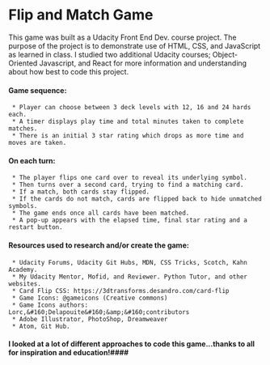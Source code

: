 # Flip and Match Game

This game was built as a Udacity Front End Dev. course project. The purpose of the project is to demonstrate use of HTML, CSS, and JavaScript as learned in class. I studied two additional Udacity courses; Object-Oriented Javascript, and React for more information and understanding about how best to code this project.
#### Game sequence:
	 * Player can choose between 3 deck levels with 12, 16 and 24 hards each.
	 * A timer displays play time and total minutes taken to complete matches.
	 * There is an initial 3 star rating which drops as more time and moves are taken.
#### On each turn:
	 * The player flips one card over to reveal its underlying symbol.
	 * Then turns over a second card, trying to find a matching card.
	 * If a match, both cards stay flipped.
	 * If the cards do not match, cards are flipped back to hide unmatched symbols.
	 * The game ends once all cards have been matched.
	 * A pop-up appears with the elapsed time, final star rating and a restart button.
#### Resources used to research and/or create the game:
	 * Udacity Forums, Udacity Git Hubs, MDN, CSS Tricks, Scotch, Kahn Academy.
	 * My Udacity Mentor, Mofid, and Reviewer. Python Tutor, and other websites.
	 * Card Flip CSS: https://3dtransforms.desandro.com/card-flip
	 * Game Icons: @gameicons (Creative commons) 
	 * Game Icons authors: Lorc,&#160;Delapouite&#160;&amp;&#160;contributors
	 * Adobe Illustrator, PhotoShop, Dreamweaver
	 * Atom, Git Hub.
#### I looked at a lot of different approaches to code this game...thanks to all for inspiration and education!####
